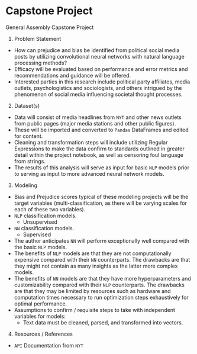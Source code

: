 # Capstone Project
General Assembly Capstone Project

1. Problem Statement
- How can prejudice and bias be identified from political social media posts by utilizing convolutional neural networks with natural language processing methods? 
- Efficacy will be evaluated based on performance and error metrics and recommendations and guidance will be offered. 
- Interested parties in this research include political party affiliates, media outlets, psychologistics and sociologists, and others intrigued by the phenomenon of social media influencing societal thought processes. 

2. Dataset(s)
- Data will consist of media headlines from `NYT` and other news outlets from public pages (major media stations and other public figures).
- These will be imported and converted to `Pandas` DataFrames and edited for content. 
- Cleaning and transformation steps will include utilizing Regular Expressions to make the data confirm to standards outlined in greater detail within the project notebook, as well as censoring foul language from strings. 
- The results of this analysis will serve as input for basic `NLP` models prior to serving as input to more advanced neural network models.

3. Modeling
- Bias and Prejudice scores typical of these modeling projects will be the target variables (multi-classification, as there will be varying scales for each of these two variables).
- `NLP` classification models.
  - Unsupervised
- `NN` classification models.
  -  Supervised
- The author anticipates `NN` will perform exceptionally well compared with the basic `NLP` models. 
- The benefits of `NLP` models are that they are not computationally expensive compared with their `NN` counterparts. The drawbacks are that they might not contain as many insights as the latter more complex models.
- The benefits of `NN` models are that they have more hyperparameters and customizability compared with their `NLP` counterparts. The drawbacks are that they may be limited by resources such as hardware and computation times necessary to run optimization steps exhaustively for optimal performance. 
- Assumptions to confirm / requisite steps to take with independent variables for models:
  - Text data must be cleaned, parsed, and transformed into vectors.

4. Resources / References
- `API` Documentation from `NYT`
